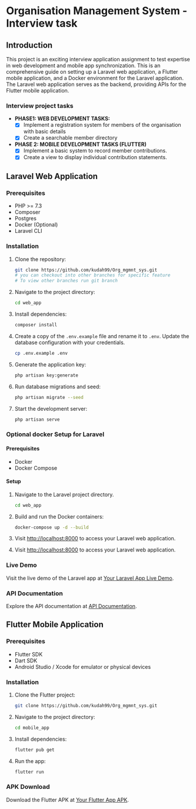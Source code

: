 # Organisation Management System - Interview task

## Introduction

This project is an exciting interview application assignment to test expertise
in web development and mobile app synchronization. This is an comprehensive guide on setting up a  Laravel web application,
a Flutter mobile application, and a Docker environment for the Laravel application.
The Laravel web application serves as the backend, providing APIs for the Flutter mobile application.

### Interview project tasks
- <b>PHASE1: WEB DEVELOPMENT TASKS:</b>
  - [X] Implement a registration system for members of the organisation with basic details
  - [X] Create a searchable member directory
- <b>PHASE 2: MOBILE DEVELOPMENT TASKS (FLUTTER)</b>
  - [X] Implement a basic system to record member contributions.
  - [X] Create a view to display individual contribution statements.

## Laravel Web Application

### Prerequisites

- PHP >= 7.3
- Composer
- Postgres
- Docker (Optional)
- Laravel CLI

### Installation

1. Clone the repository:

   ```bash
   git clone https://github.com/kudah99/Org_mgmnt_sys.git
   # you can checkout into other branches for specific feature  
   # To view other branches run git branch
   ```

2. Navigate to the project directory:

   ```bash
   cd web_app
   ```

3. Install dependencies:

   ```bash
   composer install
   ```

4. Create a copy of the `.env.example` file and rename it to `.env`. Update the database configuration with your credentials.

   ```bash
   cp .env.example .env
   ```

5. Generate the application key:

   ```bash
   php artisan key:generate
   ```

6. Run database migrations and seed:

   ```bash
   php artisan migrate --seed
   ```

7. Start the development server:

   ```bash
   php artisan serve
   ```
### Optional docker Setup for Laravel

#### Prerequisites

- Docker
- Docker Compose

#### Setup

1. Navigate to the Laravel project directory.

   ```bash
   cd web_app
   ```

2. Build and run the Docker containers:

   ```bash
   docker-compose up -d --build
   ```

3. Visit [http://localhost:8000](http://localhost:8000) to access your Laravel web application.

8. Visit [http://localhost:8000](http://localhost:8000) to access your Laravel web application.

### Live Demo

Visit the live demo of the Laravel app at [Your Laravel App Live Demo](http://your-laravel-app-live-demo-url).

### API Documentation

Explore the API documentation at [API Documentation](http://your-laravel-app-api-docs-url).

## Flutter Mobile Application

### Prerequisites

- Flutter SDK
- Dart SDK
- Android Studio / Xcode for emulator or physical devices

### Installation

1. Clone the Flutter project:

   ```bash
   git clone https://github.com/kudah99/Org_mgmnt_sys.git
   ```

2. Navigate to the project directory:

   ```bash
   cd mobile_app
   ```

3. Install dependencies:

   ```bash
   flutter pub get
   ```

4. Run the app:

   ```bash
   flutter run
   ```

### APK Download

Download the Flutter APK at [Your Flutter App APK](http://your-flutter-app-apk-url).


